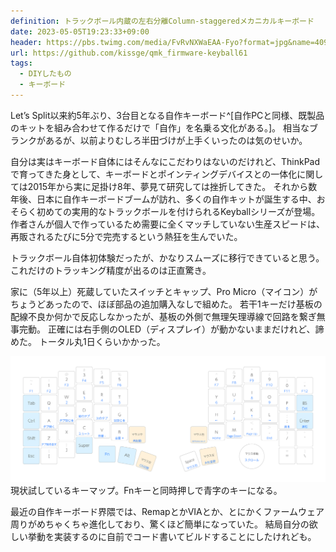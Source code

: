 ```yaml
---
definition: トラックボール内蔵の左右分離Column-staggeredメカニカルキーボード
date: 2023-05-05T19:23:33+09:00
header: https://pbs.twimg.com/media/FvRvNXWaEAA-Fyo?format=jpg&name=4096x4096
url: https://github.com/kissge/qmk_firmware-keyball61
tags:
  - DIYしたもの
  - キーボード
---
```


Let’s Split以来約5年ぶり、3台目となる自作キーボード^[自作PCと同様、既製品のキットを組み合わせて作るだけで「自作」を名乗る文化がある。]。
相当なブランクがあるが、以前よりむしろ半田づけが上手くいったのは気のせいか。

自分は実はキーボード自体にはそんなにこだわりはないのだけれど、ThinkPadで育ってきた身として、キーボードとポインティングデバイスとの一体化に関しては2015年から実に足掛け8年、夢見て研究しては挫折してきた。
それから数年後、日本に自作キーボードブームが訪れ、多くの自作キットが誕生する中、おそらく初めての実用的なトラックボールを付けられるKeyballシリーズが登場。
作者さんが個人で作っているため需要に全くマッチしていない生産スピードは、再販されるたびに5分で完売するという熱狂を生んでいた。

トラックボール自体初体験だったが、かなりスムーズに移行できていると思う。
これだけのトラッキング精度が出るのは正直驚き。

家に（5年以上）死蔵していたスイッチとキャップ、Pro Micro（マイコン）がちょうどあったので、ほぼ部品の追加購入なしで組めた。
若干1キーだけ基板の配線不良か何かで反応しなかったが、基板の外側で無理矢理導線で回路を繋ぎ無事完動。
正確には右手側のOLED（ディスプレイ）が動かないままだけれど、諦めた。
トータル丸1日くらいかかった。

![](../../images/2023/Keyball61%20kissge%20mod.@4x.png)
現状試しているキーマップ。Fnキーと同時押しで青字のキーになる。

最近の自作キーボード界隈では、RemapとかVIAとか、とにかくファームウェア周りがめちゃくちゃ進化しており、驚くほど簡単になっていた。
結局自分の欲しい挙動を実装するのに自前でコード書いてビルドすることにしたけれども。
